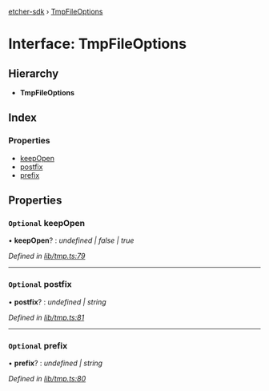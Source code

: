 [etcher-sdk](../README.md) › [TmpFileOptions](tmpfileoptions.md)

# Interface: TmpFileOptions

## Hierarchy

* **TmpFileOptions**

## Index

### Properties

* [keepOpen](tmpfileoptions.md#optional-keepopen)
* [postfix](tmpfileoptions.md#optional-postfix)
* [prefix](tmpfileoptions.md#optional-prefix)

## Properties

### `Optional` keepOpen

• **keepOpen**? : *undefined | false | true*

*Defined in [lib/tmp.ts:79](https://github.com/balena-io-modules/etcher-sdk/blob/78fae11/lib/tmp.ts#L79)*

___

### `Optional` postfix

• **postfix**? : *undefined | string*

*Defined in [lib/tmp.ts:81](https://github.com/balena-io-modules/etcher-sdk/blob/78fae11/lib/tmp.ts#L81)*

___

### `Optional` prefix

• **prefix**? : *undefined | string*

*Defined in [lib/tmp.ts:80](https://github.com/balena-io-modules/etcher-sdk/blob/78fae11/lib/tmp.ts#L80)*
